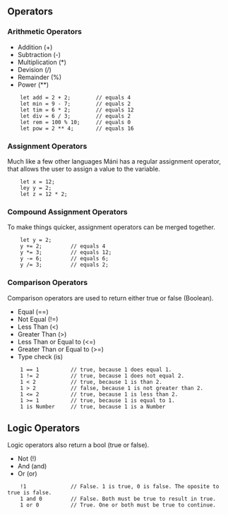 ## Operators

### Arithmetic Operators
* Addition (+)
* Subtraction (-)
* Multiplication (*)
* Devision (/)
* Remainder (%)
* Power (**)

~~~ mani
    let add = 2 + 2;        // equals 4
    let min = 9 - 7;        // equals 2
    let tim = 6 * 2;        // equals 12
    let div = 6 / 3;        // equals 2
    let rem = 100 % 10;     // equals 0
    let pow = 2 ** 4;       // equals 16
~~~

### Assignment Operators
Much like a few other languages Máni has a regular assignment operator, that allows the user to assign a value to the variable.

~~~ mani
    let x = 12;
    ley y = 2;
    let z = 12 * 2;
~~~

### Compound Assignment Operators
To make things quicker, assignment operators can be merged together.
~~~ mani
    let y = 2;
    y += 2;         // equals 4
    y *= 3;         // equals 12;
    y -= 6;         // equals 6;
    y /= 3;         // equals 2;
~~~

### Comparison Operators
Comparison operators are used to return either true or false (Boolean).

* Equal (==)
* Not Equal (!=)
* Less Than (<)
* Greater Than (>)
* Less Than or Equal to (<=)
* Greater Than or Equal to (>=)
* Type check (is)
~~~ mani
    1 == 1          // true, because 1 does equal 1.
    1 != 2          // true, because 1 does not equal 2.
    1 < 2           // true, because 1 is than 2.
    1 > 2           // false, because 1 is not greater than 2.
    1 <= 2          // true, because 1 is less than 2.
    1 >= 1          // true, because 1 is equal to 1.
    1 is Number     // true, because 1 is a Number
~~~

## Logic Operators
Logic operators also return a bool (true or false).

* Not (!)
* And (and)
* Or (or)
~~~ mani
    !1              // False. 1 is true, 0 is false. The oposite to true is false.
    1 and 0         // False. Both must be true to result in true.
    1 or 0          // True. One or both must be true to continue.
~~~